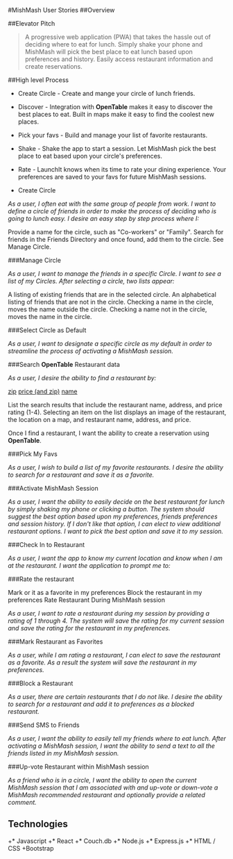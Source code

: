 #MishMash User Stories
##Overview

##Elevator Pitch

>A progressive web application (PWA) that takes the hassle out of deciding where to eat for lunch. Simply shake your phone and MishMash will pick the best place to eat lunch based upon preferences and history. Easily access restaurant information and create reservations.

##High level Process

- Create Circle - Create and mange your circle of lunch friends.

- Discover - Integration with **OpenTable** makes it easy to discover the best places to eat. Built in maps make it easy to find the coolest new places.

- Pick your favs - Build and manage your list of favorite restaurants.

- Shake - Shake the app to start a session. Let MishMash pick the best place to eat based upon your circle's preferences.

- Rate - LaunchIt knows when its time to rate your dining experience. Your preferences are saved to your favs for future MishMash sessions.

- Create Circle

_As a user, I often eat with the same group of people from work. I want to define a circle of friends in order to make the process of deciding who is going to lunch easy. I desire an easy step by step process where I:_

Provide a name for the circle, such as "Co-workers" or "Family".
Search for friends in the Friends Directory and once found, add them to the circle.
See Manage Circle.

###Manage Circle

_As a user, I want to manage the friends in a specific Circle. I want to see a list of my Circles. After selecting a circle, two lists appear:_

A listing of existing friends that are in the selected circle.
An alphabetical listing of friends that are not in the circle.
Checking a name in the circle, moves the name outside the circle. Checking a name not in the circle, moves the name in the circle.

###Select Circle as Default

_As a user, I want to designate a specific circle as my default in order to streamline the process of activating a MishMash session._

###Search **OpenTable** Restaurant data

_As a user, I desire the ability to find a restaurant by:_

[zip](http://opentable.herokuapp.com/api/restaurants?zip=29466)
[price (and zip)](http://opentable.herokuapp.com/api/restaurants?zip=29464&price=2)
[name](http://opentable.herokuapp.com/api/restaurants?name=red%20drum)

List the search results that include the restaurant name, address, and price rating (1-4). Selecting an item on the list displays an image of the restaurant, the location on a map, and restaurant name, address, and price.

Once I find a restaurant, I want the ability to create a reservation using **OpenTable**.

###Pick My Favs

_As a user, I wish to build a list of my favorite restaurants. I desire the ability to search for a restaurant and save it as a favorite._

###Activate MishMash Session

_As a user, I want the ability to easily decide on the best restaurant for lunch by simply shaking my phone or clicking a button. The system should suggest the best option based upon my preferences, friends preferences and session history. If I don't like that option, I can elect to view additional restaurant options. I want to pick the best option and save it to my session._

###Check In to Restaurant

_As a user, I want the app to know my current location and know when I am at the restaurant. I want the application to prompt me to:_

###Rate the restaurant

Mark or it as a favorite in my preferences
Block the restaurant in my preferences
Rate Restaurant During MishMash session

_As a user, I want to rate a restaurant during my session by providing a rating of 1 through 4. The system will save the rating for my current session and save the rating for the restaurant in my preferences._

###Mark Restaurant as Favorites

_As a user, while I am rating a restaurant, I can elect to save the restaurant as a favorite. As a result the system will save the restaurant in my preferences._

###Block a Restaurant

_As a user, there are certain restaurants that I do not like. I desire the ability to search for a restaurant and add it to preferences as a blocked restaurant._

###Send SMS to Friends

_As a user, I want the ability to easily tell my friends where to eat lunch. After activating a MishMash session, I want the ability to send a text to all the friends listed in my MishMash session._

###Up-vote Restaurant within MishMash session

_As a friend who is in a circle, I want the ability to open the current MishMash session that I am associated with and up-vote or down-vote a MishMash recommended restaurant and optionally provide a related comment._

## Technologies
 +* Javascript
 +* React
 +* Couch.db
 +* Node.js
 +* Express.js
 +* HTML / CSS
 +Bootstrap
